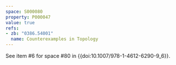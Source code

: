 ```yaml
---
space: S000080
property: P000047
value: true
refs:
- zb: "0386.54001"
  name: Counterexamples in Topology
---
```


See item #6 for space #80 in {{doi:10.1007/978-1-4612-6290-9_6}}.
